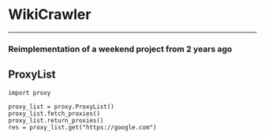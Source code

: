 # WikiCrawler
---
### Reimplementation of a weekend project from 2 years ago
## ProxyList
```python3
import proxy

proxy_list = proxy.ProxyList()
proxy_list.fetch_proxies()
proxy_list.return_proxies()
res = proxy_list.get("https://google.com")
```
